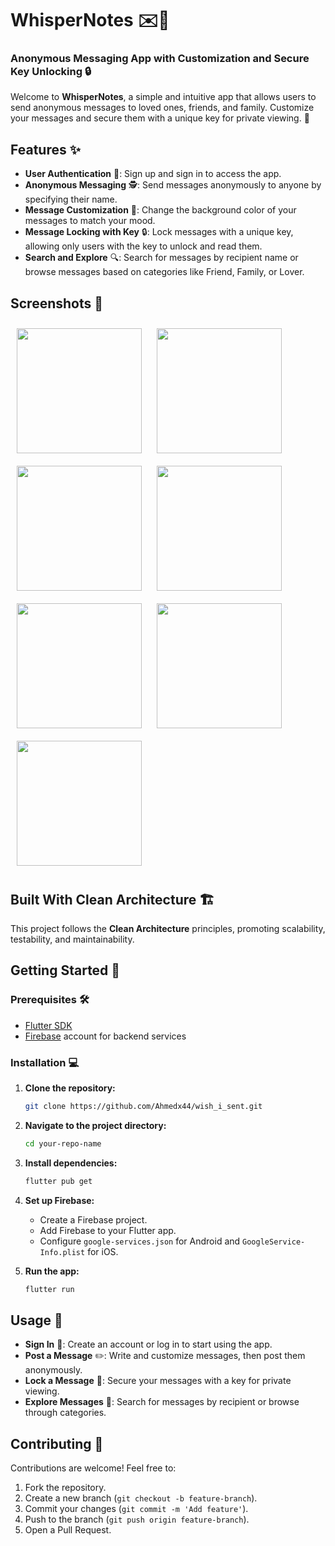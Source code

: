 # **WhisperNotes** ✉️💌

### **Anonymous Messaging App with Customization and Secure Key Unlocking 🔒**

Welcome to **WhisperNotes**, a simple and intuitive app that allows users to send anonymous messages to loved ones, friends, and family. Customize your messages and secure them with a unique key for private viewing. 🔑

## **Features** ✨

- **User Authentication** 🔐: Sign up and sign in to access the app.
- **Anonymous Messaging** 🕵️: Send messages anonymously to anyone by specifying their name.
- **Message Customization** 🎨: Change the background color of your messages to match your mood.
- **Message Locking with Key** 🔒: Lock messages with a unique key, allowing only users with the key to unlock and read them.
- **Search and Explore** 🔍: Search for messages by recipient name or browse messages based on categories like Friend, Family, or Lover.

## **Screenshots** 📸
<img src="https://github.com/user-attachments/assets/22e08444-ce63-4239-a44f-d1e3650a0497" width="200" style="margin: 10px;" />
<img src="https://github.com/user-attachments/assets/26800f1f-de3f-4db3-ba5a-2a47b5c96f7d" width="200" style="margin: 10px;" />
<img src="https://github.com/user-attachments/assets/3816a4d8-6e78-493c-ac48-4a48a69daa9f" width="200" style="margin: 10px;" />
<img src="https://github.com/user-attachments/assets/499ad0e7-c610-496a-9d0f-96faa114b4c6" width="200" style="margin: 10px;" />
<img src="https://github.com/user-attachments/assets/fefc48c7-6834-43ba-800b-5d51f33ef176" width="200" style="margin: 10px;" />
<img src="https://github.com/user-attachments/assets/c393669a-56f9-4903-8143-4563c99f4099" width="200" style="margin: 10px;" />
<img src="https://github.com/user-attachments/assets/7aaeae4d-e96f-439e-86cf-67b3f3a4b127" width="200" style="margin: 10px;" />

## **Built With Clean Architecture** 🏗️

This project follows the **Clean Architecture** principles, promoting scalability, testability, and maintainability.

## **Getting Started** 🚀

### **Prerequisites** 🛠️

- [Flutter SDK](https://flutter.dev/docs/get-started/install)
- [Firebase](https://firebase.google.com/) account for backend services

### **Installation** 💻

1. **Clone the repository:**
   ```bash
   git clone https://github.com/Ahmedx44/wish_i_sent.git
   ```

2. **Navigate to the project directory:**
   ```bash
   cd your-repo-name
   ```

3. **Install dependencies:**
   ```bash
   flutter pub get
   ```

4. **Set up Firebase:**
   - Create a Firebase project.
   - Add Firebase to your Flutter app.
   - Configure `google-services.json` for Android and `GoogleService-Info.plist` for iOS.

5. **Run the app:**
   ```bash
   flutter run
   ```

## **Usage** 📱

- **Sign In** 🔐: Create an account or log in to start using the app.
- **Post a Message** ✏️: Write and customize messages, then post them anonymously.
- **Lock a Message** 🔑: Secure your messages with a key for private viewing.
- **Explore Messages** 🔎: Search for messages by recipient or browse through categories.

## **Contributing** 🤝

Contributions are welcome! Feel free to:
1. Fork the repository.
2. Create a new branch (`git checkout -b feature-branch`).
3. Commit your changes (`git commit -m 'Add feature'`).
4. Push to the branch (`git push origin feature-branch`).
5. Open a Pull Request.


